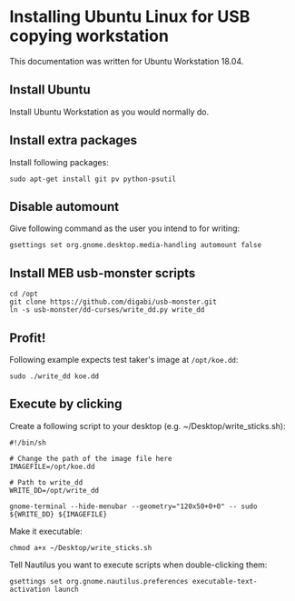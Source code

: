 # Installing Ubuntu Linux for USB copying workstation

This documentation was written for Ubuntu Workstation 18.04.

## Install Ubuntu

Install Ubuntu Workstation as you would normally do.

## Install extra packages

Install following packages:

`sudo apt-get install git pv python-psutil`

## Disable automount

Give following command as the user you intend to for writing:

`gsettings set org.gnome.desktop.media-handling automount false`

## Install MEB usb-monster scripts

```
cd /opt
git clone https://github.com/digabi/usb-monster.git
ln -s usb-monster/dd-curses/write_dd.py write_dd
```

## Profit!

Following example expects test taker's image at `/opt/koe.dd`:

`sudo ./write_dd koe.dd`

## Execute by clicking

Create a following script to your desktop (e.g. ~/Desktop/write_sticks.sh):

```
#!/bin/sh

# Change the path of the image file here
IMAGEFILE=/opt/koe.dd

# Path to write_dd
WRITE_DD=/opt/write_dd

gnome-terminal --hide-menubar --geometry="120x50+0+0" -- sudo ${WRITE_DD} ${IMAGEFILE}
```

Make it executable:

`chmod a+x ~/Desktop/write_sticks.sh`

Tell Nautilus you want to execute scripts when double-clicking them:

`gsettings set org.gnome.nautilus.preferences executable-text-activation launch`
